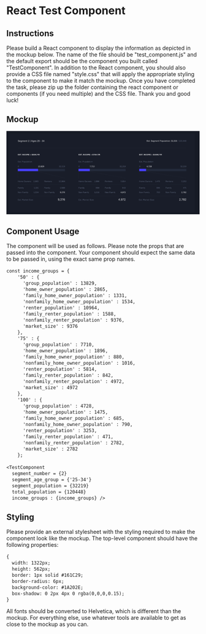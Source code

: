 # React Test Component

## Instructions

Please build a React component to display the information as depicted in the mockup below. The name of the file should be "test_component.js" and the default export should be the component you built called "TestComponent". In addition to the React component, you should also provide a CSS file named "style.css" that will apply the appropriate styling to the component to make it match the mockup. Once you have completed the task, please zip up the folder containing the react component or components (if you need multiple) and the CSS file. Thank you and good luck! 

## Mockup

![](https://github.com/TheChipmunks/react-component/blob/master/screenshot.png)

## Component Usage

The component will be used as follows. Please note the props that are passed into the component. Your component should expect the same data to be passed in, using the exact same prop names.

```
const income_groups = {
    '50' : {
      'group_population' : 13829,
      'home_owner_population' : 2865,
      'family_home_owner_population' : 1331,
      'nonfamily_home_owner_population' : 1534,
      'renter_population' : 10964,
      'family_renter_population' : 1588,
      'nonfamily_renter_population' : 9376,
      'market_size' : 9376
    },
    '75' : {
      'group_population' : 7710,
      'home_owner_population' : 1896,
      'family_home_owner_population' : 880,
      'nonfamily_home_owner_population' : 1016,
      'renter_population' : 5814,
      'family_renter_population' : 842,
      'nonfamily_renter_population' : 4972,
      'market_size' : 4972
    },
    '100' : {
      'group_population' : 4728,
      'home_owner_population' : 1475,
      'family_home_owner_population' : 685,
      'nonfamily_home_owner_population' : 790,
      'renter_population' : 3253,
      'family_renter_population' : 471,
      'nonfamily_renter_population' : 2782,
      'market_size' : 2782
    };

<TestComponent 
  segment_number = {2}
  segment_age_group = {'25-34'}
  segment_population = {32219}
  total_population = {120448}
  income_groups : {income_groups} />
```

## Styling

Please provide an external stylesheet with the styling required to make the component look like the mockup. The top-level component should have the following properties:

```
{
  width: 1322px;
  height: 562px;
  border: 1px solid #161C29;
  border-radius: 6px;
  background-color: #1A202E;
  box-shadow: 0 2px 4px 0 rgba(0,0,0,0.15);
}
```

All fonts should be converted to Helvetica, which is different than the mockup. For everything else, use whatever tools are available to get as close to the mockup as you can.
